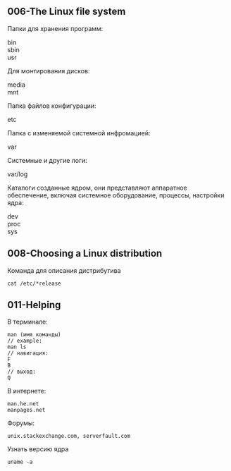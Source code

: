 ## 006-The Linux file system

Папки для хранения программ:  

bin  
sbin  
usr 

Для монтирования дисков:  

media  
mnt  

Папка файлов конфигурации:  

etc  

Папка с изменяемой системной инфромацией:  

var  

Системные и другие логи:  

var/log  

Каталоги созданные ядром, они представляют аппаратное обеспечение, включая системное оборудование, процессы, настройки ядра:

dev  
proc  
sys 

## 008-Choosing a Linux distribution

Команда для описания дистрибутива

    cat /etc/*release

## 011-Helping

В терминале:

    man (имя команды)
    // example:
    man ls
    // навигация:
    F
    B
    // выход:
    Q

В интернете:

    man.he.net
    manpages.net

Форумы:

    unix.stackexchange.com, serverfault.com

Узнать версию ядра

    uname -a